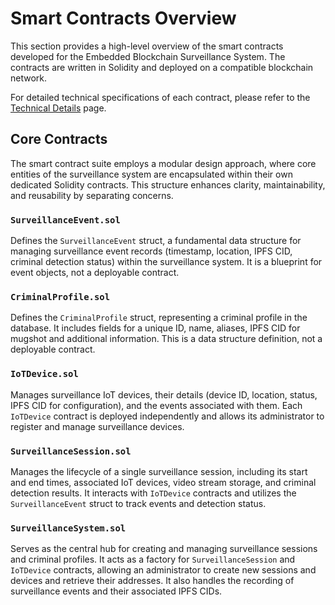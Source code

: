 # Smart Contracts Overview

This section provides a high-level overview of the smart contracts developed for the Embedded Blockchain Surveillance System. The contracts are written in Solidity and deployed on a compatible blockchain network.

For detailed technical specifications of each contract, please refer to the [Technical Details](/contracts/technical-details) page.

## Core Contracts

The smart contract suite employs a modular design approach, where core entities of the surveillance system are encapsulated within their own dedicated Solidity contracts. This structure enhances clarity, maintainability, and reusability by separating concerns.

### `SurveillanceEvent.sol`

Defines the `SurveillanceEvent` struct, a fundamental data structure for managing surveillance event records (timestamp, location, IPFS CID, criminal detection status) within the surveillance system. It is a blueprint for event objects, not a deployable contract.

### `CriminalProfile.sol`

Defines the `CriminalProfile` struct, representing a criminal profile in the database. It includes fields for a unique ID, name, aliases, IPFS CID for mugshot and additional information. This is a data structure definition, not a deployable contract.

### `IoTDevice.sol`

Manages surveillance IoT devices, their details (device ID, location, status, IPFS CID for configuration), and the events associated with them. Each `IoTDevice` contract is deployed independently and allows its administrator to register and manage surveillance devices.

### `SurveillanceSession.sol`

Manages the lifecycle of a single surveillance session, including its start and end times, associated IoT devices, video stream storage, and criminal detection results. It interacts with `IoTDevice` contracts and utilizes the `SurveillanceEvent` struct to track events and detection status.

### `SurveillanceSystem.sol`

Serves as the central hub for creating and managing surveillance sessions and criminal profiles. It acts as a factory for `SurveillanceSession` and `IoTDevice` contracts, allowing an administrator to create new sessions and devices and retrieve their addresses. It also handles the recording of surveillance events and their associated IPFS CIDs.